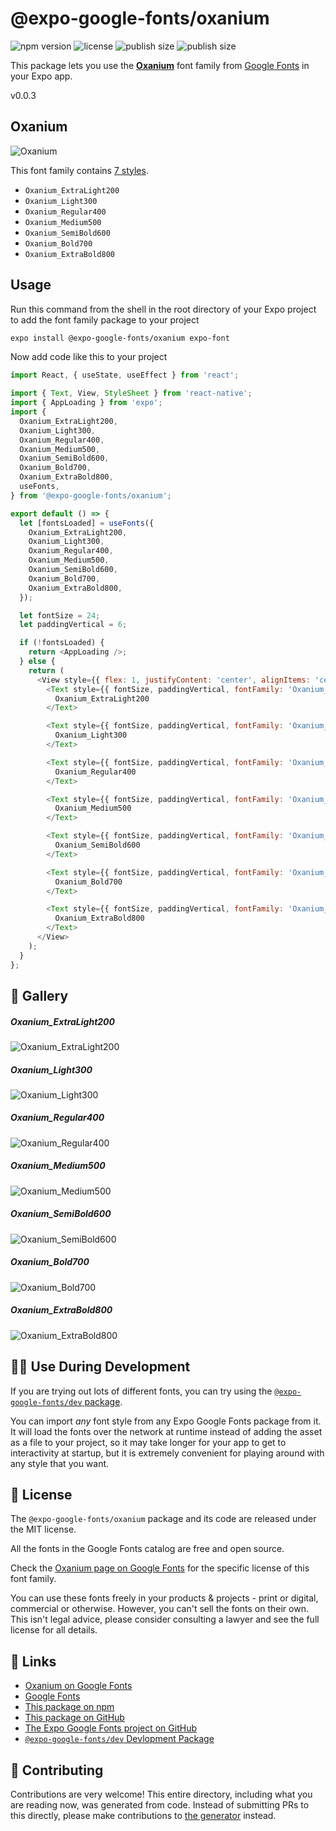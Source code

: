 # @expo-google-fonts/oxanium

![npm version](https://flat.badgen.net/npm/v/@expo-google-fonts/oxanium)
![license](https://flat.badgen.net/github/license/expo/google-fonts)
![publish size](https://flat.badgen.net/packagephobia/install/@expo-google-fonts/oxanium)
![publish size](https://flat.badgen.net/packagephobia/publish/@expo-google-fonts/oxanium)

This package lets you use the [**Oxanium**](https://fonts.google.com/specimen/Oxanium) font family from [Google Fonts](https://fonts.google.com/) in your Expo app.

v0.0.3

## Oxanium

![Oxanium](./font-family.png)

This font family contains [7 styles](#-gallery).

- `Oxanium_ExtraLight200`
- `Oxanium_Light300`
- `Oxanium_Regular400`
- `Oxanium_Medium500`
- `Oxanium_SemiBold600`
- `Oxanium_Bold700`
- `Oxanium_ExtraBold800`

## Usage

Run this command from the shell in the root directory of your Expo project to add the font family package to your project
```sh
expo install @expo-google-fonts/oxanium expo-font
```

Now add code like this to your project
```js
import React, { useState, useEffect } from 'react';

import { Text, View, StyleSheet } from 'react-native';
import { AppLoading } from 'expo';
import {
  Oxanium_ExtraLight200,
  Oxanium_Light300,
  Oxanium_Regular400,
  Oxanium_Medium500,
  Oxanium_SemiBold600,
  Oxanium_Bold700,
  Oxanium_ExtraBold800,
  useFonts,
} from '@expo-google-fonts/oxanium';

export default () => {
  let [fontsLoaded] = useFonts({
    Oxanium_ExtraLight200,
    Oxanium_Light300,
    Oxanium_Regular400,
    Oxanium_Medium500,
    Oxanium_SemiBold600,
    Oxanium_Bold700,
    Oxanium_ExtraBold800,
  });

  let fontSize = 24;
  let paddingVertical = 6;

  if (!fontsLoaded) {
    return <AppLoading />;
  } else {
    return (
      <View style={{ flex: 1, justifyContent: 'center', alignItems: 'center' }}>
        <Text style={{ fontSize, paddingVertical, fontFamily: 'Oxanium_ExtraLight200' }}>
          Oxanium_ExtraLight200
        </Text>

        <Text style={{ fontSize, paddingVertical, fontFamily: 'Oxanium_Light300' }}>
          Oxanium_Light300
        </Text>

        <Text style={{ fontSize, paddingVertical, fontFamily: 'Oxanium_Regular400' }}>
          Oxanium_Regular400
        </Text>

        <Text style={{ fontSize, paddingVertical, fontFamily: 'Oxanium_Medium500' }}>
          Oxanium_Medium500
        </Text>

        <Text style={{ fontSize, paddingVertical, fontFamily: 'Oxanium_SemiBold600' }}>
          Oxanium_SemiBold600
        </Text>

        <Text style={{ fontSize, paddingVertical, fontFamily: 'Oxanium_Bold700' }}>
          Oxanium_Bold700
        </Text>

        <Text style={{ fontSize, paddingVertical, fontFamily: 'Oxanium_ExtraBold800' }}>
          Oxanium_ExtraBold800
        </Text>
      </View>
    );
  }
};

```

## 🔡 Gallery

##### Oxanium_ExtraLight200
![Oxanium_ExtraLight200](./89daee61e7358c34dbacac977e9f2c92221971ab81d9345af9d294687a538ace.ttf.png)

##### Oxanium_Light300
![Oxanium_Light300](./fef895a1cf0e2e0ea02299a10df50702cff292d28fd9fba618f118b9d7f1cc70.ttf.png)

##### Oxanium_Regular400
![Oxanium_Regular400](./09fedc2fbf2c81af9711328c3b1fe1bf632512d8714d254cafe53fd7c9e23ebe.ttf.png)

##### Oxanium_Medium500
![Oxanium_Medium500](./f15be0f59920c03bbe89ad1bb66c9df4b660acb2c329f30e1d75e846e10e30d2.ttf.png)

##### Oxanium_SemiBold600
![Oxanium_SemiBold600](./c3a19352e2ab05f91352b26d6eeef4d8b57575350956c0a8d99d7824bfea43c6.ttf.png)

##### Oxanium_Bold700
![Oxanium_Bold700](./02e5724444f1a7053fc3043649b8c5b76a2f698757d9c678cc2e80dbaa8a221a.ttf.png)

##### Oxanium_ExtraBold800
![Oxanium_ExtraBold800](./1d805023212166271a84af73c8e13073ce5a29746483c5fa3ae9941eaa7577c8.ttf.png)


## 👩‍💻 Use During Development

If you are trying out lots of different fonts, you can try using the [`@expo-google-fonts/dev` package](https://github.com/expo/google-fonts/tree/master/font-packages/dev#readme).

You can import *any* font style from any Expo Google Fonts package from it. It will load the fonts
over the network at runtime instead of adding the asset as a file to your project, so it may take longer
for your app to get to interactivity at startup, but it is extremely convenient
for playing around with any style that you want.

## 📖 License

The `@expo-google-fonts/oxanium` package and its code are released under the MIT license.

All the fonts in the Google Fonts catalog are free and open source.

Check the [Oxanium page on Google Fonts](https://fonts.google.com/specimen/Oxanium) for the specific license of this font family.

You can use these fonts freely in your products & projects - print or digital, commercial or otherwise. However, you can't sell the fonts on their own. This isn't legal advice, please consider consulting a lawyer and see the full license for all details.

## 🔗 Links

- [Oxanium on Google Fonts](https://fonts.google.com/specimen/Oxanium)
- [Google Fonts](https://fonts.google.com/)
- [This package on npm](https://www.npmjs.com/package/@expo-google-fonts/oxanium)
- [This package on GitHub](https://github.com/expo/google-fonts/tree/master/font-packages/oxanium)
- [The Expo Google Fonts project on GitHub](https://github.com/expo/google-fonts)
- [`@expo-google-fonts/dev` Devlopment Package](https://github.com/expo/google-fonts/tree/master/font-packages/dev)


## 🤝 Contributing

Contributions are very welcome! This entire directory, including what you are reading now, was generated from code. Instead of submitting PRs to this directly, please make contributions to [the generator](https://github.com/expo/google-fonts/tree/master/packages/generator) instead.
